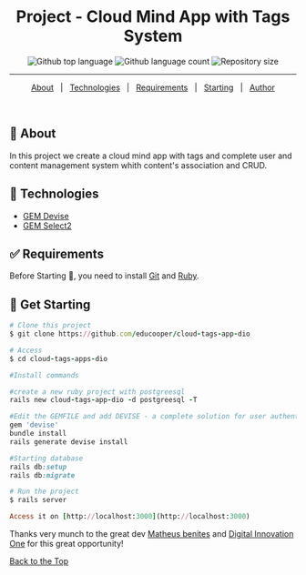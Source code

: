 <h1 align="center">Project - Cloud Mind App with Tags System</h1>

<p align="center">
  <img alt="Github top language" src="https://img.shields.io/github/languages/top/educooper/cloud-tags-app-dio?color=green"> 
  <img alt="Github language count" src="https://img.shields.io/github/languages/count/educooper/cloud-tags-app-dio?color=56BEB8">
 <img alt="Repository size" src="https://img.shields.io/github/repo-size/educooper/cloud-tags-app-dio?color=56BEB8">

<hr>

<p align="center">
  <a href="#dart-about">About</a> &#xa0; | &#xa0; 
  <!-- <a href="#sparkles-features">Features</a> &#xa0; | &#xa0; -->
  <a href="#rocket-technologies">Technologies</a> &#xa0; | &#xa0;
  <a href="#white_check_mark-requirements">Requirements</a> &#xa0; | &#xa0;
  <a href="#checkered_flag-starting">Starting</a> &#xa0; | &#xa0;
  <!-- <a href="#memo-license">License</a> &#xa0; | &#xa0; -->
  <a href="https://github.com/educooper" target="_blank">Author</a>
</p>


<br>

## :dart: About ##

In this project we create a cloud mind app with tags and complete user and content management system whith content's association and CRUD. 

## :rocket: Technologies ##

- [GEM Devise](https://github.com/heartcombo/devise)
- [GEM Select2](https://github.com/select2/select2)

## :white_check_mark: Requirements ##

Before Starting :checkered_flag:, you need to install [Git](https://git-scm.com) and [Ruby](https://www.ruby-lang.org/en/).

## :checkered_flag: Get Starting ##

```ruby
# Clone this project
$ git clone https://github.com/educooper/cloud-tags-app-dio

# Access
$ cd cloud-tags-apps-dio

#Install commands

#create a new ruby project with postgreesql
rails new cloud-tags-app-dio -d postgreesql -T 

#Edit the GEMFILE and add DEVISE - a complete solution for user authentications
gem 'devise'
bundle install
rails generate devise install

#Starting database
rails db:setup
rails db:migrate

# Run the project
$ rails server

Access it on [http://localhost:3000](http://localhost:3000)
```

Thanks very munch to the great dev [Matheus benites](https://github.com/benits) and [Digital Innovation One](https://web.digitalinnovation.one/) for this great opportunity!

<a href="#top">Back to the Top</a>
